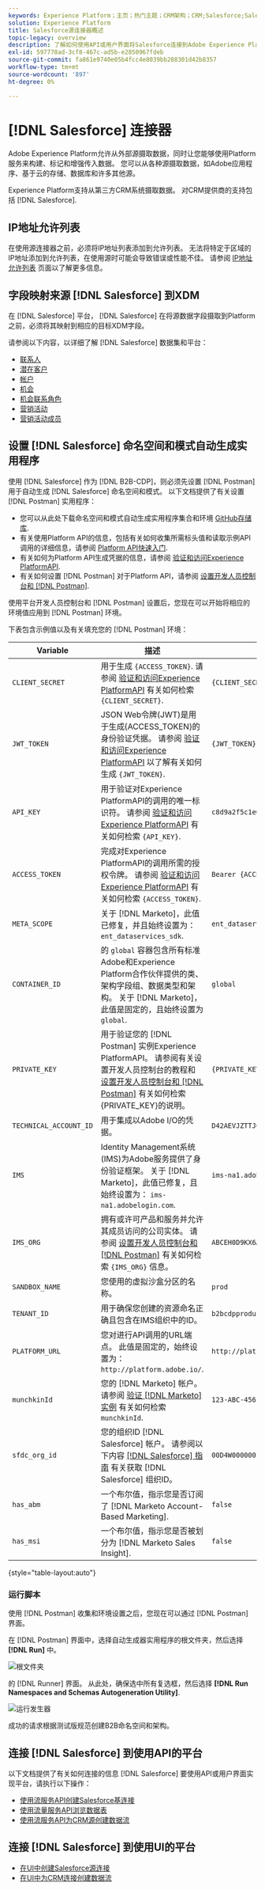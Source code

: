 ```yaml
---
keywords: Experience Platform；主页；热门主题；CRM架构；CRM;Salesforce;Salesforce
solution: Experience Platform
title: Salesforce源连接器概述
topic-legacy: overview
description: 了解如何使用API或用户界面将Salesforce连接到Adobe Experience Platform。
exl-id: 597778ad-3cf8-467c-ad5b-e2850967fdeb
source-git-commit: fa861e9740e05b4fcc4e8039bb288301d42b8357
workflow-type: tm+mt
source-wordcount: '897'
ht-degree: 0%

---
```


# [!DNL Salesforce] 连接器

Adobe Experience Platform允许从外部源摄取数据，同时让您能够使用Platform服务来构建、标记和增强传入数据。 您可以从各种源摄取数据，如Adobe应用程序、基于云的存储、数据库和许多其他源。

Experience Platform支持从第三方CRM系统摄取数据。 对CRM提供商的支持包括 [!DNL Salesforce].

## IP地址允许列表

在使用源连接器之前，必须将IP地址列表添加到允许列表。 无法将特定于区域的IP地址添加到允许列表，在使用源时可能会导致错误或性能不佳。 请参阅 [IP地址允许列表](../../ip-address-allow-list.md) 页面以了解更多信息。

## 字段映射来源 [!DNL Salesforce] 到XDM

在 [!DNL Salesforce] 平台， [!DNL Salesforce] 在将源数据字段摄取到Platform之前，必须将其映射到相应的目标XDM字段。

请参阅以下内容，以详细了解 [!DNL Salesforce] 数据集和平台：

- [联系人](../adobe-applications/mapping/salesforce.md#contact)
- [潜在客户](../adobe-applications/mapping/salesforce.md#lead)
- [帐户](../adobe-applications/mapping/salesforce.md#account)
- [机会](../adobe-applications/mapping/salesforce.md#opportunity)
- [机会联系角色](../adobe-applications/mapping/salesforce.md#opportunity-contact-role)
- [营销活动](../adobe-applications/mapping/salesforce.md#campaign)
- [营销活动成员](../adobe-applications/mapping/salesforce.md#campaign-member)

## 设置 [!DNL Salesforce] 命名空间和模式自动生成实用程序

使用 [!DNL Salesforce] 作为 [!DNL B2B-CDP]，则必须先设置 [!DNL Postman] 用于自动生成 [!DNL Salesforce] 命名空间和模式。 以下文档提供了有关设置 [!DNL Postman] 实用程序：

- 您可以从此处下载命名空间和模式自动生成实用程序集合和环境 [GitHub存储库](https://github.com/adobe/experience-platform-postman-samples/tree/master/Postman%20Collections/CDP%20Namespaces%20and%20Schemas%20Utility).
- 有关使用Platform API的信息，包括有关如何收集所需标头值和读取示例API调用的详细信息，请参阅 [Platform API快速入门](../../../landing/api-guide.md).
- 有关如何为Platform API生成凭据的信息，请参阅 [验证和访问Experience PlatformAPI](../../../landing/api-authentication.md).
- 有关如何设置 [!DNL Postman] 对于Platform API，请参阅 [设置开发人员控制台和 [!DNL Postman]](../../../landing/postman.md).

使用平台开发人员控制台和 [!DNL Postman] 设置后，您现在可以开始将相应的环境值应用到 [!DNL Postman] 环境。

下表包含示例值以及有关填充您的 [!DNL Postman] 环境：

| Variable | 描述 | 示例 |
| --- | --- | --- |
| `CLIENT_SECRET` | 用于生成 `{ACCESS_TOKEN}`. 请参阅 [验证和访问Experience PlatformAPI](../../../landing/api-authentication.md) 有关如何检索 `{CLIENT_SECRET}`. | `{CLIENT_SECRET}` |
| `JWT_TOKEN` | JSON Web令牌(JWT)是用于生成{ACCESS_TOKEN}的身份验证凭据。 请参阅 [验证和访问Experience PlatformAPI](../../../landing/api-authentication.md) 以了解有关如何生成 `{JWT_TOKEN}`. | `{JWT_TOKEN}` |
| `API_KEY` | 用于验证对Experience PlatformAPI的调用的唯一标识符。 请参阅 [验证和访问Experience PlatformAPI](../../../landing/api-authentication.md) 有关如何检索 `{API_KEY}`. | `c8d9a2f5c1e03789bd22e8efdd1bdc1b` |
| `ACCESS_TOKEN` | 完成对Experience PlatformAPI的调用所需的授权令牌。 请参阅 [验证和访问Experience PlatformAPI](../../../landing/api-authentication.md) 有关如何检索 `{ACCESS_TOKEN}`. | `Bearer {ACCESS_TOKEN}` |
| `META_SCOPE` | 关于 [!DNL Marketo]，此值已修复，并且始终设置为： `ent_dataservices_sdk`. | `ent_dataservices_sdk` |
| `CONTAINER_ID` | 的 `global` 容器包含所有标准Adobe和Experience Platform合作伙伴提供的类、架构字段组、数据类型和架构。 关于 [!DNL Marketo]，此值是固定的，且始终设置为 `global`. | `global` |
| `PRIVATE_KEY` | 用于验证您的 [!DNL Postman] 实例Experience PlatformAPI。 请参阅有关设置开发人员控制台的教程和 [设置开发人员控制台和 [!DNL Postman]](../../../landing/postman.md) 有关如何检索{PRIVATE_KEY}的说明。 | `{PRIVATE_KEY}` |
| `TECHNICAL_ACCOUNT_ID` | 用于集成以Adobe I/O的凭据。 | `D42AEVJZTTJC6LZADUBVPA15@techacct.adobe.com` |
| `IMS` | Identity Management系统(IMS)为Adobe服务提供了身份验证框架。 关于 [!DNL Marketo]，此值已修复，且始终设置为： `ims-na1.adobelogin.com`. | `ims-na1.adobelogin.com` |
| `IMS_ORG` | 拥有或许可产品和服务并允许其成员访问的公司实体。 请参阅 [设置开发人员控制台和 [!DNL Postman]](../../../landing/postman.md) 有关如何检索 `{IMS_ORG}` 信息。 | `ABCEH0D9KX6A7WA7ATQE0TE@adobeOrg` |
| `SANDBOX_NAME` | 您使用的虚拟沙盒分区的名称。 | `prod` |
| `TENANT_ID` | 用于确保您创建的资源命名正确且包含在IMS组织中的ID。 | `b2bcdpproductiontest` |
| `PLATFORM_URL` | 您对进行API调用的URL端点。 此值是固定的，始终设置为： `http://platform.adobe.io/`. | `http://platform.adobe.io/` |
| `munchkinId` | 您的 [!DNL Marketo] 帐户。 请参阅 [验证 [!DNL Marketo] 实例](../adobe-applications/marketo/marketo-auth.md) 有关如何检索 `munchkinId`. | `123-ABC-456` |
| `sfdc_org_id` | 您的组织ID [!DNL Salesforce] 帐户。 请参阅以下内容 [[!DNL Salesforce] 指南](https://help.salesforce.com/articleView?id=000325251&amp;type=1&amp;mode=1) 有关获取 [!DNL Salesforce] 组织ID。 | `00D4W000000FgYJUA0` |
| `has_abm` | 一个布尔值，指示您是否订阅了 [!DNL Marketo Account-Based Marketing]. | `false` |
| `has_msi` | 一个布尔值，指示您是否被划分为 [!DNL Marketo Sales Insight]. | `false` |

{style=&quot;table-layout:auto&quot;}

### 运行脚本

使用 [!DNL Postman] 收集和环境设置之后，您现在可以通过 [!DNL Postman] 界面。

在 [!DNL Postman] 界面中，选择自动生成器实用程序的根文件夹，然后选择 **[!DNL Run]** 中。

![根文件夹](../../images/tutorials/create/salesforce/root-folder.png)

的 [!DNL Runner] 界面。 从此处，确保选中所有复选框，然后选择 **[!DNL Run Namespaces and Schemas Autogeneration Utility]**.

![运行发生器](../../images/tutorials/create/salesforce/run-generator.png)

成功的请求根据测试版规范创建B2B命名空间和架构。

## 连接 [!DNL Salesforce] 到使用API的平台

以下文档提供了有关如何连接的信息 [!DNL Salesforce] 要使用API或用户界面实现平台，请执行以下操作：

- [使用流服务API创建Salesforce基连接](../../tutorials/api/create/crm/salesforce.md)
- [使用流量服务API浏览数据表](../../tutorials/api/explore/tabular.md)
- [使用流服务API为CRM源创建数据流](../../tutorials/api/collect/crm.md)

## 连接 [!DNL Salesforce] 到使用UI的平台

- [在UI中创建Salesforce源连接](../../tutorials/ui/create/crm/salesforce.md)
- [在UI中为CRM连接创建数据流](../../tutorials/ui/dataflow/crm.md)
